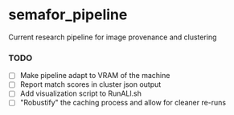 # semafor_pipeline
Current research pipeline for image provenance and clustering

### TODO
- [ ] Make pipeline adapt to VRAM of the machine
- [ ] Report match scores in cluster json output
- [ ] Add visualization script to RunALl.sh
- [ ] "Robustify" the caching process and allow for cleaner re-runs

